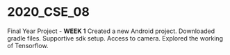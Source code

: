 # 2020_CSE_08
Final Year Project - **WEEK 1**
Created a new Android project.
 Downloaded gradle files. 
 Supportive sdk setup.
 Access to camera.
 Explored the working of Tensorflow.
